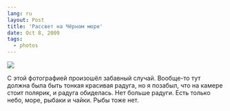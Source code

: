 ```yaml
---
lang: ru
layout: Post
title: 'Рассвет на Чёрном море'
date: Oct 8, 2009
tags:
  - photos
---
```


![](photo://2009-09-21_5D_1745_Artem_Sapegin)

С этой фотографией произошёл забавный случай. Вообще-то тут должна была быть тонкая красивая радуга, но я позабыл, что на камере стоит полярик, и радуга обиделась. Нет больше радуги. Есть только небо, море, рыбаки и чайки. Рыбы тоже нет.
